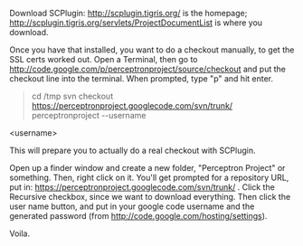 Download SCPlugin: http://scplugin.tigris.org/ is the homepage; http://scplugin.tigris.org/servlets/ProjectDocumentList is where you download.

Once you have that installed, you want to do a checkout manually, to get the SSL certs worked out.  Open a Terminal, then go to http://code.google.com/p/perceptronproject/source/checkout and put the checkout line into the terminal.  When prompted, type "p" and hit enter.

> cd /tmp
> svn checkout https://perceptronproject.googlecode.com/svn/trunk/ perceptronproject --username 

&lt;username&gt;



This will prepare you to actually do a real checkout with SCPlugin.

Open up a finder window and create a new folder, "Perceptron Project" or something.  Then, right click on it.  You'll get prompted for a repository URL, put in: https://perceptronproject.googlecode.com/svn/trunk/ .  Click the Recursive checkbox, since we want to download everything.  Then click the user name button, and put in your google code username and the generated password (from http://code.google.com/hosting/settings).

Voila.